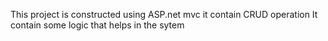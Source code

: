 This project is constructed using ASP.net mvc
it contain CRUD operation
It contain some logic that helps in the sytem
